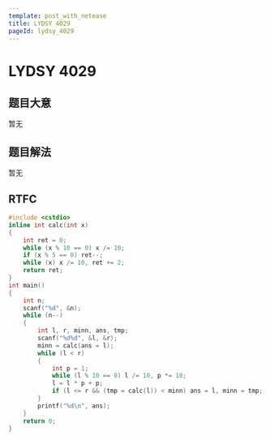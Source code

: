 ```yaml
---
template: post_with_netease
title: LYDSY 4029
pageId: lydsy_4029
---
```


# LYDSY 4029
<span id="poem"></span><script>$(function(){$.ajax('/api/poem?rnd='+Date.now()+Math.random()).done(function(data){$('#poem').text(data);});});</script>
## 题目大意
暂无

## 题目解法
暂无

## RTFC

```cpp
#include <cstdio>
inline int calc(int x)
{
    int ret = 0;
    while (x % 10 == 0) x /= 10;
    if (x % 5 == 0) ret--;
    while (x) x /= 10, ret += 2;
    return ret;
}
int main()
{
    int n;
    scanf("%d", &n);
    while (n--)
    {
        int l, r, minn, ans, tmp;
        scanf("%d%d", &l, &r);
        minn = calc(ans = l);
        while (l < r)
        {
            int p = 1;
            while (l % 10 == 0) l /= 10, p *= 10;
            l = l * p + p;
            if (l <= r && (tmp = calc(l)) < minn) ans = l, minn = tmp;
        }
        printf("%d\n", ans);
    }
    return 0;
}
```
<div id="__comment"></div>
